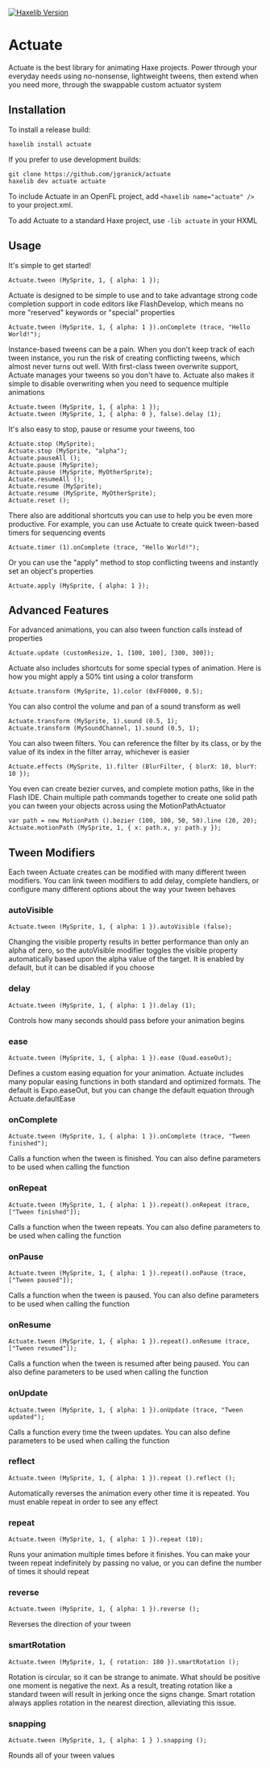 [![Haxelib Version](https://img.shields.io/github/tag/openfl/actuate.svg?style=flat&label=haxelib)](http://lib.haxe.org/p/actuate)

# Actuate

Actuate is the best library for animating Haxe projects. Power through your everyday needs using no-nonsense, lightweight tweens, then extend when you need more, through the swappable custom actuator system

## Installation

To install a release build:
	
	haxelib install actuate
	
If you prefer to use development builds:
	
	git clone https://github.com/jgranick/actuate
	haxelib dev actuate actuate

To include Actuate in an OpenFL project, add `<haxelib name="actuate" />` to your project.xml.

To add Actuate to a standard Haxe project, use `-lib actuate` in your HXML


## Usage


It's simple to get started!

	Actuate.tween (MySprite, 1, { alpha: 1 });

Actuate is designed to be simple to use and to take advantage strong code completion support in code editors like FlashDevelop, which means no more "reserved" keywords or "special" properties

	Actuate.tween (MySprite, 1, { alpha: 1 }).onComplete (trace, "Hello World!");

Instance-based tweens can be a pain. When you don't keep track of each tween instance, you run the risk of creating conflicting tweens, which almost never turns out well. With first-class tween overwrite support, Actuate manages your tweens so you don't have to. Actuate also makes it simple to disable overwriting when you need to sequence multiple animations

	Actuate.tween (MySprite, 1, { alpha: 1 });
	Actuate.tween (MySprite, 1, { alpha: 0 }, false).delay (1);

It's also easy to stop, pause or resume your tweens, too

	Actuate.stop (MySprite);
	Actuate.stop (MySprite, "alpha");
	Actuate.pauseAll ();
	Actuate.pause (MySprite);
	Actuate.pause (MySprite, MyOtherSprite);
	Actuate.resumeAll ();
	Actuate.resume (MySprite);
	Actuate.resume (MySprite, MyOtherSprite);
	Actuate.reset ();

There also are additional shortcuts you can use to help you be even more productive. For example, you can use Actuate to create quick tween-based timers for sequencing events

	Actuate.timer (1).onComplete (trace, "Hello World!");
	
Or you can use the "apply" method to stop conflicting tweens and instantly set an object's properties

	Actuate.apply (MySprite, { alpha: 1 });

## Advanced Features

For advanced animations, you can also tween function calls instead of properties

	Actuate.update (customResize, 1, [100, 100], [300, 300]);

Actuate also includes shortcuts for some special types of animation. Here is how you might apply a 50% tint using a color transform

	Actuate.transform (MySprite, 1).color (0xFF0000, 0.5);

You can also control the volume and pan of a sound transform as well

	Actuate.transform (MySprite, 1).sound (0.5, 1);
	Actuate.transform (MySoundChannel, 1).sound (0.5, 1);

You can also tween filters. You can reference the filter by its class, or by the value of its index in the filter array, whichever is easier

	Actuate.effects (MySprite, 1).filter (BlurFilter, { blurX: 10, blurY: 10 });

You even can create bezier curves, and complete motion paths, like in the Flash IDE. Chain multiple path commands together to create one solid path you can tween your objects across using the MotionPathActuator

	var path = new MotionPath ().bezier (100, 100, 50, 50).line (20, 20);
	Actuate.motionPath (MySprite, 1, { x: path.x, y: path.y });

## Tween Modifiers

Each tween Actuate creates can be modified with many different tween modifiers. You can link tween modifiers to add delay, complete handlers, or configure many different options about the way your tween behaves

### autoVisible

	Actuate.tween (MySprite, 1, { alpha: 1 }).autoVisible (false);

Changing the visible property results in better performance than only an alpha of zero, so the autoVisible modifier toggles the visible property automatically based upon the alpha value of the target. It is enabled by default, but it can be disabled if you choose

### delay

	Actuate.tween (MySprite, 1, { alpha: 1 }).delay (1);

Controls how many seconds should pass before your animation begins

### ease

	Actuate.tween (MySprite, 1, { alpha: 1 }).ease (Quad.easeOut);

Defines a custom easing equation for your animation. Actuate includes many popular easing functions in both standard and optimized formats. The default is Expo.easeOut, but you can change the default equation through Actuate.defaultEase

### onComplete

	Actuate.tween (MySprite, 1, { alpha: 1 }).onComplete (trace, "Tween finished");

Calls a function when the tween is finished. You can also define parameters to be used when calling the function

### onRepeat

	Actuate.tween (MySprite, 1, { alpha: 1 }).repeat().onRepeat (trace, ["Tween finished"]);

Calls a function when the tween repeats. You can also define parameters to be used when calling the function

### onPause

	Actuate.tween (MySprite, 1, { alpha: 1 }).repeat().onPause (trace, ["Tween paused"]);

Calls a function when the tween is paused. You can also define parameters to be used when calling the function

### onResume

	Actuate.tween (MySprite, 1, { alpha: 1 }).repeat().onResume (trace, ["Tween resumed"]);

Calls a function when the tween is resumed after being paused. You can also define parameters to be used when calling the function

### onUpdate

	Actuate.tween (MySprite, 1, { alpha: 1 }).onUpdate (trace, "Tween updated");

Calls a function every time the tween updates. You can also define parameters to be used when calling the function

### reflect

	Actuate.tween (MySprite, 1, { alpha: 1 }).repeat ().reflect ();

Automatically reverses the animation every other time it is repeated. You must enable repeat in order to see any effect

### repeat

	Actuate.tween (MySprite, 1, { alpha: 1 }).repeat (10);

Runs your animation multiple times before it finishes. You can make your tween repeat indefinitely by passing no value, or you can define the number of times it should repeat

### reverse

	Actuate.tween (MySprite, 1, { alpha: 1 }).reverse ();

Reverses the direction of your tween

### smartRotation

	Actuate.tween (MySprite, 1, { rotation: 180 }).smartRotation ();

Rotation is circular, so it can be strange to animate. What should be positive one moment is negative the next. As a result, treating rotation like a standard tween will result in jerking once the signs change. Smart rotation always applies rotation in the nearest direction, alleviating this issue.

### snapping

	Actuate.tween (MySprite, 1, { alpha: 1 } ).snapping ();

Rounds all of your tween values

